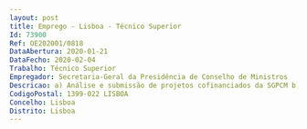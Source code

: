 ```yaml
--- 
layout: post
title: Emprego - Lisboa - Técnico Superior
Id: 73900
Ref: OE202001/0818
DataAbertura: 2020-01-21
DataFecho: 2020-02-04
Trabalho: Técnico Superior
Empregador: Secretaria-Geral da Presidência de Conselho de Ministros
Descricao: a) Análise e submissão de projetos cofinanciados da SGPCM b) Submeter pedidos de reembolso e de reprogramação de projetos cofinanciados da SGPCM c) Divulgação interna de fundos destinados ao financiamento de projetos da SGPCM d) Monitorização dos projetos cofinanciados da SGPCM, que inclui a elaboração de relatórios de acompanhamento da execução física, temporal e financeira e) Desempenhar funções consultivas, no domínio dos projetos cofinanciados, a entidades apoiadas pela SGPCM.
CodigoPostal: 1399-022 LISBOA
Concelho: Lisboa
Distrito: Lisboa
--- 
```

